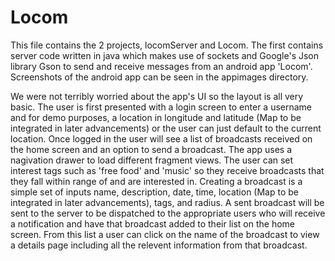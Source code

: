 # Locom

This file contains the 2 projects, locomServer and Locom. The first contains server code written in java which makes use of sockets and Google's Json library Gson to send and receive messages from an android app 'Locom'. Screenshots of the android app can be seen in the appimages directory.

We were not terribly worried about the app's UI so the layout is all very basic. The user is first presented with a login screen to enter a username and for demo purposes, a location in longitude and latitude (Map to be integrated in later advancements) or the user can just default to the current location. Once logged in the user will see a list of broadcasts received on the home screen and an option to send a broadcast. The app uses a nagivation drawer to load different fragment views. The user can set interest tags such as 'free food' and 'music' so they receive broadcasts that they fall within range of and are interested in. Creating a broadcast is a simple set of inputs name, description, date, time, location (Map to be integrated in later advancements), tags, and radius. A sent broadcast will be sent to the server to be dispatched to the appropriate users who will receive a notification and have that broadcast added to their list on the home screen. From this list a user can click on the name of the broadcast to view a details page including all the relevent information from that broadcast.
